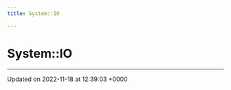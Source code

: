 ```yaml
---
title: System::IO

---
```


# System::IO








-------------------------------

Updated on 2022-11-18 at 12:39:03 +0000